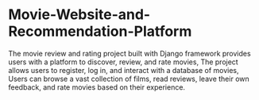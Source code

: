 # Movie-Website-and-Recommendation-Platform
 The movie review and rating project built with Django framework  provides users with a platform to discover, review, and rate movies, The project allows users to register, log in, and interact with a  database of movies, Users can browse a vast collection of films, read reviews, leave their own feedback, and rate movies based on their experience. 
